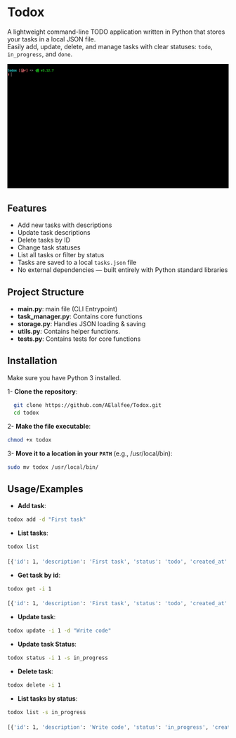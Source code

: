 
# Todox

A lightweight command-line TODO application written in Python that stores your tasks in a local JSON file.  
Easily add, update, delete, and manage tasks with clear statuses: `todo`, `in_progress`, and `done`.

<a href="https://roadmap.sh/projects/task-tracker" target="_blank">
<img src="todox.gif" alt="Preview">
</a>


## Features

- Add new tasks with descriptions
- Update task descriptions
- Delete tasks by ID
- Change task statuses
- List all tasks or filter by status
- Tasks are saved to a local `tasks.json` file
- No external dependencies — built entirely with Python standard libraries


## Project Structure

- **main.py**: main file (CLI Entrypoint) 
- **task_manager.py**: Contains core functions
- **storage.py**: Handles JSON loading & saving
- **utils.py**: Contains helper functions.
- **tests.py**: Contains tests for core functions
## Installation

Make sure you have Python 3 installed.

1- **Clone the repository**:

```bash
  git clone https://github.com/AElalfee/Todox.git
  cd todox
```

2- **Make the file executable**:

```bash
chmod +x todox
```

3- **Move it to a location in your `PATH`** (e.g., /usr/local/bin):

```bash
sudo mv todox /usr/local/bin/
```

## Usage/Examples

- **Add task**:

```bash
todox add -d "First task"
```

- **List tasks**:

```bash
todox list

[{'id': 1, 'description': 'First task', 'status': 'todo', 'created_at': '2025-06-23T15:59:39.889091', 'updated_at': '2025-06-23T15:59:39.889117'}]
```

- **Get task by id**:

```bash
todox get -i 1

[{'id': 1, 'description': 'First task', 'status': 'todo', 'created_at': '2025-06-23T15:59:39.889091', 'updated_at': '2025-06-23T15:59:39.889117'}]
```

- **Update task**:

```bash
todox update -i 1 -d "Write code"
```

- **Update task Status**:

```bash
todox status -i 1 -s in_progress
```

- **Delete task**:

```bash
todox delete -i 1
```

- **List tasks by status**:

```bash
todox list -s in_progress

[{'id': 1, 'description': 'Write code', 'status': 'in_progress', 'created_at': '2025-06-23T15:59:39.889091', 'updated_at': '2025-06-23T16:05:32.964807'}]
```